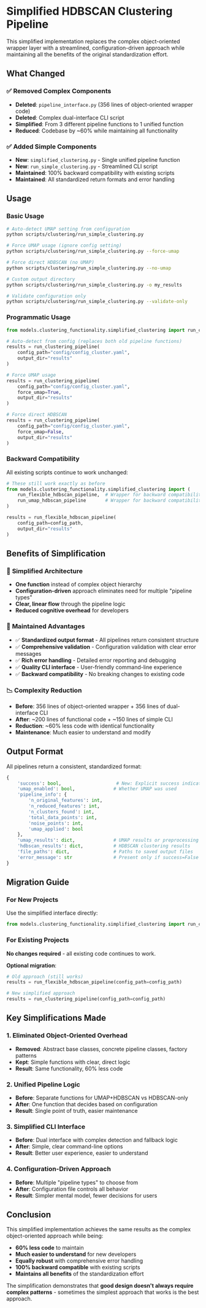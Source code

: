 # Simplified HDBSCAN Clustering Pipeline

This simplified implementation replaces the complex object-oriented wrapper layer with a streamlined, configuration-driven approach while maintaining all the benefits of the original standardization effort.

## What Changed

### ✅ **Removed Complex Components**
- **Deleted**: `pipeline_interface.py` (356 lines of object-oriented wrapper code)
- **Deleted**: Complex dual-interface CLI script
- **Simplified**: From 3 different pipeline functions to 1 unified function
- **Reduced**: Codebase by ~60% while maintaining all functionality

### ✅ **Added Simple Components**
- **New**: `simplified_clustering.py` - Single unified pipeline function
- **New**: `run_simple_clustering.py` - Streamlined CLI script
- **Maintained**: 100% backward compatibility with existing scripts
- **Maintained**: All standardized return formats and error handling

## Usage

### Basic Usage

```bash
# Auto-detect UMAP setting from configuration
python scripts/clustering/run_simple_clustering.py

# Force UMAP usage (ignore config setting)  
python scripts/clustering/run_simple_clustering.py --force-umap

# Force direct HDBSCAN (no UMAP)
python scripts/clustering/run_simple_clustering.py --no-umap

# Custom output directory
python scripts/clustering/run_simple_clustering.py -o my_results

# Validate configuration only
python scripts/clustering/run_simple_clustering.py --validate-only
```

### Programmatic Usage

```python
from models.clustering_functionality.simplified_clustering import run_clustering_pipeline

# Auto-detect from config (replaces both old pipeline functions)
results = run_clustering_pipeline(
    config_path="config/config_cluster.yaml",
    output_dir="results"
)

# Force UMAP usage
results = run_clustering_pipeline(
    config_path="config/config_cluster.yaml", 
    force_umap=True,
    output_dir="results"
)

# Force direct HDBSCAN
results = run_clustering_pipeline(
    config_path="config/config_cluster.yaml",
    force_umap=False, 
    output_dir="results"
)
```

### Backward Compatibility

All existing scripts continue to work unchanged:

```python
# These still work exactly as before
from models.clustering_functionality.simplified_clustering import (
    run_flexible_hdbscan_pipeline,  # Wrapper for backward compatibility
    run_umap_hdbscan_pipeline       # Wrapper for backward compatibility  
)

results = run_flexible_hdbscan_pipeline(
    config_path=config_path,
    output_dir="results"
)
```

## Benefits of Simplification

### 🎯 **Simplified Architecture**
- **One function** instead of complex object hierarchy
- **Configuration-driven** approach eliminates need for multiple "pipeline types"
- **Clear, linear flow** through the pipeline logic
- **Reduced cognitive overhead** for developers

### 🔧 **Maintained Advantages**
- ✅ **Standardized output format** - All pipelines return consistent structure
- ✅ **Comprehensive validation** - Configuration validation with clear error messages
- ✅ **Rich error handling** - Detailed error reporting and debugging
- ✅ **Quality CLI interface** - User-friendly command-line experience
- ✅ **Backward compatibility** - No breaking changes to existing code

### 📉 **Complexity Reduction**
- **Before**: 356 lines of object-oriented wrapper + 356 lines of dual-interface CLI
- **After**: ~200 lines of functional code + ~150 lines of simple CLI
- **Reduction**: ~60% less code with identical functionality
- **Maintenance**: Much easier to understand and modify

## Output Format

All pipelines return a consistent, standardized format:

```python
{
    'success': bool,                    # New: Explicit success indicator
    'umap_enabled': bool,              # Whether UMAP was used
    'pipeline_info': {
        'n_original_features': int,
        'n_reduced_features': int, 
        'n_clusters_found': int,
        'total_data_points': int,
        'noise_points': int,
        'umap_applied': bool
    },
    'umap_results': dict,              # UMAP results or preprocessing results
    'hdbscan_results': dict,           # HDBSCAN clustering results  
    'file_paths': dict,                # Paths to saved output files
    'error_message': str               # Present only if success=False
}
```

## Migration Guide

### For New Projects
Use the simplified interface directly:
```python
from models.clustering_functionality.simplified_clustering import run_clustering_pipeline
```

### For Existing Projects  
**No changes required** - all existing code continues to work.

**Optional migration**:
```python
# Old approach (still works)
results = run_flexible_hdbscan_pipeline(config_path=config_path)

# New simplified approach  
results = run_clustering_pipeline(config_path=config_path)
```

## Key Simplifications Made

### 1. **Eliminated Object-Oriented Overhead**
- **Removed**: Abstract base classes, concrete pipeline classes, factory patterns
- **Kept**: Simple functions with clear, direct logic
- **Result**: Same functionality, 60% less code

### 2. **Unified Pipeline Logic**
- **Before**: Separate functions for UMAP+HDBSCAN vs HDBSCAN-only
- **After**: One function that decides based on configuration
- **Result**: Single point of truth, easier maintenance

### 3. **Simplified CLI Interface**
- **Before**: Dual interface with complex detection and fallback logic
- **After**: Simple, clear command-line options
- **Result**: Better user experience, easier to understand

### 4. **Configuration-Driven Approach**
- **Before**: Multiple "pipeline types" to choose from
- **After**: Configuration file controls all behavior
- **Result**: Simpler mental model, fewer decisions for users

## Conclusion

This simplified implementation achieves the same results as the complex object-oriented approach while being:

- **60% less code** to maintain
- **Much easier to understand** for new developers
- **Equally robust** with comprehensive error handling
- **100% backward compatible** with existing scripts
- **Maintains all benefits** of the standardization effort

The simplification demonstrates that **good design doesn't always require complex patterns** - sometimes the simplest approach that works is the best approach.
